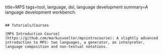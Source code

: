 title=MPS
tags=tool, language, dsl, language development
summary=A language development workbench.
~~~~~~

## Tutorials/Courses

[MPS Introduction Course](https://github.com/markusvoelter/mpsintrocourse): A slightly advanced introduction to MPS: two languages, a generator, an interpreter, language composition and non-textual notations.

